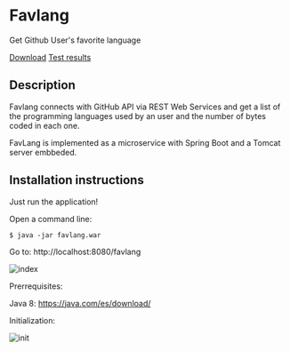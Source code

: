 # Favlang
Get Github User's favorite language

[Download](https://github.com/esaenzc/favlang/raw/master/favlang.war)
[Test results](https://github.com/esaenzc/favlang/blob/master/MavenTestResults.txt)

## Description
Favlang connects with GitHub API via REST Web Services and get a list of the programming languages used by an user and the number of bytes coded in each one.

FavLang is implemented as a microservice with Spring Boot and a Tomcat server embbeded. 

## Installation instructions

Just run the application!

Open a command line: 
```shell
$ java -jar favlang.war
```
Go to:
http://localhost:8080/favlang

![index](https://cloud.githubusercontent.com/assets/27009446/24830573/1985c3aa-1c89-11e7-94a4-229d1d6eca15.PNG)

Prerrequisites:

Java 8: https://java.com/es/download/

Initialization:

![init](https://cloud.githubusercontent.com/assets/27009446/24830334/6b07892a-1c84-11e7-96ca-8aff3bf3cc09.PNG)

